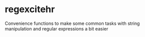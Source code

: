 # regexcitehr
Convenience functions to make some common tasks with string manipulation and regular expressions a bit easier
